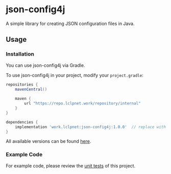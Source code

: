 # json-config4j
A simple library for creating JSON configuration files in Java.

## Usage
### Installation
You can use json-config4j via Gradle.

To use json-config4j in your project, modify your `project.gradle`:
```groovy
repositories {
    mavenCentral()
    
    maven {
        url "https://repo.lclpnet.work/repository/internal"
    }
}

dependencies {
    implementation 'work.lclpnet:json-config4j:1.0.0'  // replace with your version
}
```
All available versions can be found [here](https://repo.lclpnet.work/#artifact/work.lclpnet/json-config4j).

### Example Code
For example code, please review the [unit tests](https://github.com/LCLPYT/json-config4j/tree/main/src/test/java/work/lclpnet/config/json) of this project.
